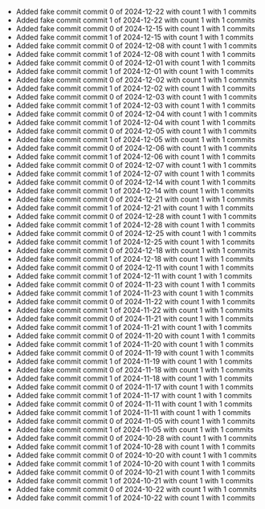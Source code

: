 - Added fake commit commit 0 of 2024-12-22 with count 1 with 1 commits
- Added fake commit commit 1 of 2024-12-22 with count 1 with 1 commits
- Added fake commit commit 0 of 2024-12-15 with count 1 with 1 commits
- Added fake commit commit 1 of 2024-12-15 with count 1 with 1 commits
- Added fake commit commit 0 of 2024-12-08 with count 1 with 1 commits
- Added fake commit commit 1 of 2024-12-08 with count 1 with 1 commits
- Added fake commit commit 0 of 2024-12-01 with count 1 with 1 commits
- Added fake commit commit 1 of 2024-12-01 with count 1 with 1 commits
- Added fake commit commit 0 of 2024-12-02 with count 1 with 1 commits
- Added fake commit commit 1 of 2024-12-02 with count 1 with 1 commits
- Added fake commit commit 0 of 2024-12-03 with count 1 with 1 commits
- Added fake commit commit 1 of 2024-12-03 with count 1 with 1 commits
- Added fake commit commit 0 of 2024-12-04 with count 1 with 1 commits
- Added fake commit commit 1 of 2024-12-04 with count 1 with 1 commits
- Added fake commit commit 0 of 2024-12-05 with count 1 with 1 commits
- Added fake commit commit 1 of 2024-12-05 with count 1 with 1 commits
- Added fake commit commit 0 of 2024-12-06 with count 1 with 1 commits
- Added fake commit commit 1 of 2024-12-06 with count 1 with 1 commits
- Added fake commit commit 0 of 2024-12-07 with count 1 with 1 commits
- Added fake commit commit 1 of 2024-12-07 with count 1 with 1 commits
- Added fake commit commit 0 of 2024-12-14 with count 1 with 1 commits
- Added fake commit commit 1 of 2024-12-14 with count 1 with 1 commits
- Added fake commit commit 0 of 2024-12-21 with count 1 with 1 commits
- Added fake commit commit 1 of 2024-12-21 with count 1 with 1 commits
- Added fake commit commit 0 of 2024-12-28 with count 1 with 1 commits
- Added fake commit commit 1 of 2024-12-28 with count 1 with 1 commits
- Added fake commit commit 0 of 2024-12-25 with count 1 with 1 commits
- Added fake commit commit 1 of 2024-12-25 with count 1 with 1 commits
- Added fake commit commit 0 of 2024-12-18 with count 1 with 1 commits
- Added fake commit commit 1 of 2024-12-18 with count 1 with 1 commits
- Added fake commit commit 0 of 2024-12-11 with count 1 with 1 commits
- Added fake commit commit 1 of 2024-12-11 with count 1 with 1 commits
- Added fake commit commit 0 of 2024-11-23 with count 1 with 1 commits
- Added fake commit commit 1 of 2024-11-23 with count 1 with 1 commits
- Added fake commit commit 0 of 2024-11-22 with count 1 with 1 commits
- Added fake commit commit 1 of 2024-11-22 with count 1 with 1 commits
- Added fake commit commit 0 of 2024-11-21 with count 1 with 1 commits
- Added fake commit commit 1 of 2024-11-21 with count 1 with 1 commits
- Added fake commit commit 0 of 2024-11-20 with count 1 with 1 commits
- Added fake commit commit 1 of 2024-11-20 with count 1 with 1 commits
- Added fake commit commit 0 of 2024-11-19 with count 1 with 1 commits
- Added fake commit commit 1 of 2024-11-19 with count 1 with 1 commits
- Added fake commit commit 0 of 2024-11-18 with count 1 with 1 commits
- Added fake commit commit 1 of 2024-11-18 with count 1 with 1 commits
- Added fake commit commit 0 of 2024-11-17 with count 1 with 1 commits
- Added fake commit commit 1 of 2024-11-17 with count 1 with 1 commits
- Added fake commit commit 0 of 2024-11-11 with count 1 with 1 commits
- Added fake commit commit 1 of 2024-11-11 with count 1 with 1 commits
- Added fake commit commit 0 of 2024-11-05 with count 1 with 1 commits
- Added fake commit commit 1 of 2024-11-05 with count 1 with 1 commits
- Added fake commit commit 0 of 2024-10-28 with count 1 with 1 commits
- Added fake commit commit 1 of 2024-10-28 with count 1 with 1 commits
- Added fake commit commit 0 of 2024-10-20 with count 1 with 1 commits
- Added fake commit commit 1 of 2024-10-20 with count 1 with 1 commits
- Added fake commit commit 0 of 2024-10-21 with count 1 with 1 commits
- Added fake commit commit 1 of 2024-10-21 with count 1 with 1 commits
- Added fake commit commit 0 of 2024-10-22 with count 1 with 1 commits
- Added fake commit commit 1 of 2024-10-22 with count 1 with 1 commits
